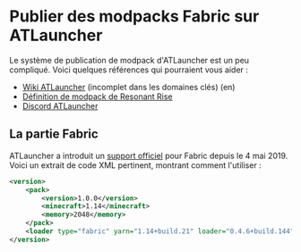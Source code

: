 # Publier des modpacks Fabric sur ATLauncher

Le système de publication de modpack d'ATLauncher est un peu compliqué.
Voici quelques références qui pourraient vous aider :

- [Wiki ATLauncher](https://wiki.atlauncher.com/) (incomplet dans les
  domaines clés) (en)
- [Définition de modpack de Resonant
  Rise](https://github.com/Resonant-Rise/ResonantRise/blob/master/ResonantRise.xml)
- [Discord ATLauncher](https://discordapp.com/invite/qNnamR)

## La partie Fabric

ATLauncher a introduit un [support
officiel](https://github.com/ATLauncher/ATLauncher/issues/338#issuecomment-489320686)
pour Fabric depuis le 4 mai 2019. Voici un extrait de code XML
pertinent, montrant comment l'utiliser :

```xml
<version>
    <pack>
        <version>1.0.0</version>
        <minecraft>1.14</minecraft>
        <memory>2048</memory>
    </pack>
    <loader type="fabric" yarn="1.14+build.21" loader="0.4.6+build.144"/>
</version>
```

